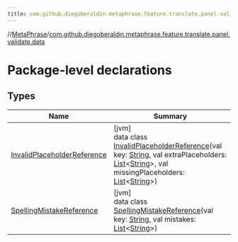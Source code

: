 ```yaml
---
title: com.github.diegoberaldin.metaphrase.feature.translate.panel.validate.data
---
```

//[MetaPhrase](../../index.html)/[com.github.diegoberaldin.metaphrase.feature.translate.panel.validate.data](index.html)



# Package-level declarations



## Types


| Name | Summary |
|---|---|
| [InvalidPlaceholderReference](-invalid-placeholder-reference/index.html) | [jvm]<br>data class [InvalidPlaceholderReference](-invalid-placeholder-reference/index.html)(val key: [String](https://kotlinlang.org/api/latest/jvm/stdlib/kotlin/-string/index.html), val extraPlaceholders: [List](https://kotlinlang.org/api/latest/jvm/stdlib/kotlin.collections/-list/index.html)&lt;[String](https://kotlinlang.org/api/latest/jvm/stdlib/kotlin/-string/index.html)&gt;, val missingPlaceholders: [List](https://kotlinlang.org/api/latest/jvm/stdlib/kotlin.collections/-list/index.html)&lt;[String](https://kotlinlang.org/api/latest/jvm/stdlib/kotlin/-string/index.html)&gt;) |
| [SpellingMistakeReference](-spelling-mistake-reference/index.html) | [jvm]<br>data class [SpellingMistakeReference](-spelling-mistake-reference/index.html)(val key: [String](https://kotlinlang.org/api/latest/jvm/stdlib/kotlin/-string/index.html), val mistakes: [List](https://kotlinlang.org/api/latest/jvm/stdlib/kotlin.collections/-list/index.html)&lt;[String](https://kotlinlang.org/api/latest/jvm/stdlib/kotlin/-string/index.html)&gt;) |

